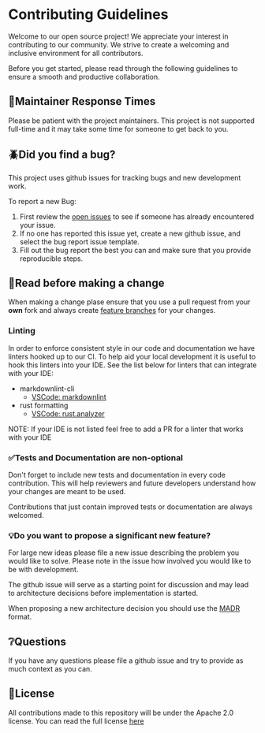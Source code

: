 # Contributing Guidelines

Welcome to our open source project! We appreciate your interest in contributing to our community.
We strive to create a welcoming and inclusive environment for all contributors.

Before you get started, please read through the following guidelines to ensure a smooth and
productive collaboration.

## 📱Maintainer Response Times

Please be patient with the project maintainers. This project is not supported full-time and it
may take some time for someone to get back to you.

## 🪲Did you find a bug?

This project uses github issues for tracking bugs and new development work.

To report a new Bug:

1. First review the [open issues](https://github.com/navapbc/cobol-sequential/issues) to see if
someone has already encountered your issue.
2. If no one has reported this issue yet, create a new github issue, and select the bug report issue
template.
3. Fill out the bug report the best you can and make sure that you provide reproducible steps.

## 📖Read before making a change

When making a change plase ensure that you use a pull request from your **own** fork and always create
[feature branches](https://www.atlassian.com/git/tutorials/comparing-workflows/feature-branch-workflow)
for your changes.

### Linting

In order to enforce consistent style in our code and documentation we have linters hooked up to
our CI. To help aid your local development it is useful to hook this linters into
your IDE. See the list below for linters that can integrate with your IDE:

- markdownlint-cli
  - [VSCode: markdownlint](https://marketplace.visualstudio.com/items?itemName=DavidAnson.vscode-markdownlint)
- rust formatting
  - [VSCode: rust.analyzer](https://rust-analyzer.github.io/)

NOTE: If your IDE is not listed feel free to add a PR for a linter that works with your IDE

### ✅Tests and Documentation are non-optional

Don't forget to include new tests and documentation in every code contribution. This will help
reviewers and future developers understand how your changes are meant to be used.

Contributions that just contain improved tests or documentation are always welcomed.

### 💡Do you want to propose a significant new feature?

For large new ideas please file a new issue describing the problem you would like to solve. Please
note in the issue how involved you would like to be with development.

The github issue will serve as a starting point for discussion and may lead to architecture decisions
before implementation is started.

When proposing a new architecture decision you should use the [MADR](https://adr.github.io/madr/) format.

## ❔Questions

If you have any questions please file a github issue and try to provide as much context as you can.

## 📃License

All contributions made to this repository will be under the Apache 2.0 license. You can read the full
license [here](LICENSE)
